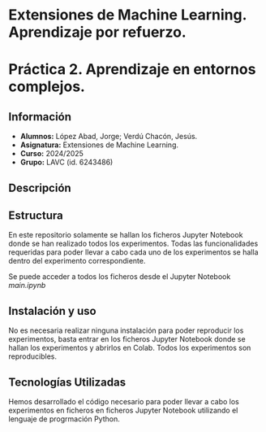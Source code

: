 # Extensiones de Machine Learning. Aprendizaje por refuerzo.
# Práctica 2. Aprendizaje en entornos complejos.

## Información
- **Alumnos:** López Abad, Jorge; Verdú Chacón, Jesús.
- **Asignatura:** Extensiones de Machine Learning.
- **Curso:** 2024/2025
- **Grupo:** LAVC (id. 6243486)
## Descripción


## Estructura
En este repositorio solamente se hallan los ficheros Jupyter Notebook donde se han realizado todos los experimentos. Todas las funcionalidades requeridas para poder llevar a cabo cada uno de los experimentos se halla dentro del experimento correspondiente.

Se puede acceder a todos los ficheros desde el Jupyter Notebook _main.ipynb_

## Instalación y uso
No es necesaria realizar ninguna instalación para poder reproducir los experimentos, basta entrar en los ficheros Jupyter Notebook donde se hallan los experimentos y abrirlos en Colab. Todos los experimentos son reproducibles.

## Tecnologías Utilizadas
Hemos desarrollado el código necesario para poder llevar a cabo los experimentos en ficheros en ficheros Jupyter Notebook utilizando el lenguaje de progrmación Python.

